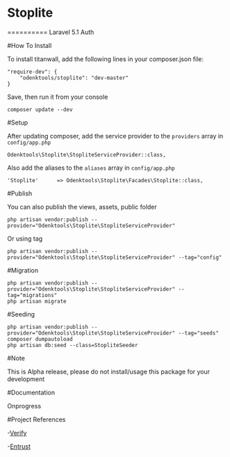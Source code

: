 # Stoplite
==========
Laravel 5.1 Auth

#How To Install

To install titanwall, add the following lines in your composer.json file:

	"require-dev": {
		"odenktools/stoplite": "dev-master"
	}

Save, then run it from your console

	composer update --dev

#Setup

After updating composer, add the service provider to the `providers` array in `config/app.php`

	Odenktools\Stoplite\StopliteServiceProvider::class,

Also add the aliases to the `aliases` array in `config/app.php`

	'Stoplite'      => Odenktools\Stoplite\Facades\Stoplite::class,

#Publish

You can also publish the views, assets, public folder

	php artisan vendor:publish --provider="Odenktools\Stoplite\StopliteServiceProvider"

Or using tag

	php artisan vendor:publish --provider="Odenktools\Stoplite\StopliteServiceProvider" --tag="config"

#Migration

	php artisan vendor:publish --provider="Odenktools\Stoplite\StopliteServiceProvider" --tag="migrations"
	php artisan migrate

#Seeding

	php artisan vendor:publish --provider="Odenktools\Stoplite\StopliteServiceProvider" --tag="seeds"
	composer dumpautoload
	php artisan db:seed --class=StopliteSeeder

#Note

This is Alpha release, please do not install/usage this package for your development

#Documentation

Onprogress

#Project References

-[Verify](https://github.com/Toddish/Verify)

-[Entrust](https://github.com/Zizaco/entrust)